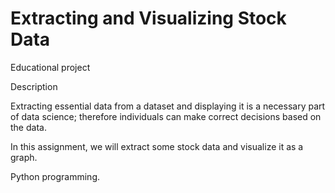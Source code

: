 # Extracting and Visualizing Stock Data
Educational project

Description

Extracting essential data from a dataset and displaying it is a necessary part of data science;
therefore individuals can make correct decisions based on the data.

In this assignment, we will extract some stock data and visualize it as a graph.

Python programming.
